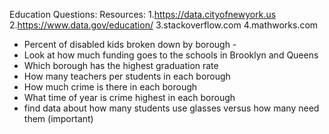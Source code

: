 Education Questions:
Resources: 
1.https://data.cityofnewyork.us 
2.https://www.data.gov/education/
3.stackoverflow.com
4.mathworks.com

- Percent of disabled kids broken down by borough -
- Look at how much funding goes to the schools in Brooklyn and Queens
- Which borough has the highest graduation rate 
- How many teachers per students in each borough 
- How much crime is there in each borough 
- What time of year is crime highest in each borough
- find data about how many students use glasses versus how many need them (important)  
